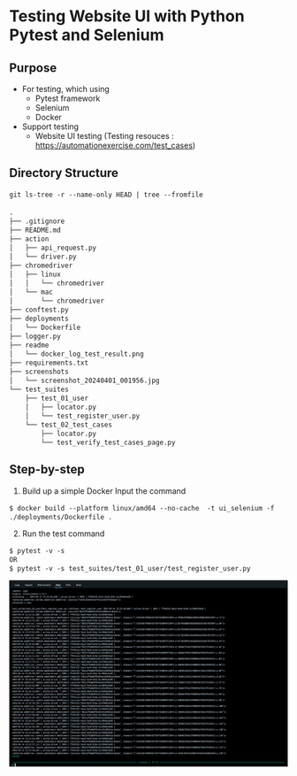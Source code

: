 # Testing Website UI with Python Pytest and Selenium

## Purpose
- For testing, which using 
  - Pytest framework
  - Selenium
  - Docker 
- Support testing 
  - Website UI testing (Testing resouces : https://automationexercise.com/test_cases)

## Directory Structure
```commandline
git ls-tree -r --name-only HEAD | tree --fromfile

.
├── .gitignore
├── README.md
├── action
│   ├── api_request.py
│   └── driver.py
├── chromedriver
│   ├── linux
│   │   └── chromedriver
│   └── mac
│       └── chromedriver
├── conftest.py
├── deployments
│   └── Dockerfile
├── logger.py
├── readme
│   └── docker_log_test_result.png
├── requirements.txt
├── screenshots
│   └── screenshot_20240401_001956.jpg
└── test_suites
    ├── test_01_user
    │   ├── locator.py
    │   └── test_register_user.py
    └── test_02_test_cases
        ├── locator.py
        └── test_verify_test_cases_page.py
```

## Step-by-step
1. Build up a simple Docker
Input the command
```
$ docker build --platform linux/amd64 --no-cache  -t ui_selenium -f ./deployments/Dockerfile .
```

2. Run the test command
```commandline
$ pytest -v -s
OR
$ pytest -v -s test_suites/test_01_user/test_register_user.py
```
![docker_log_test_result.png](readme%2Fdocker_log_test_result.png)

